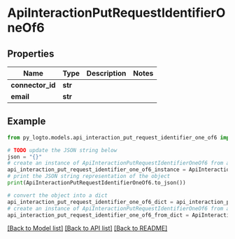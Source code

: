 # ApiInteractionPutRequestIdentifierOneOf6


## Properties

Name | Type | Description | Notes
------------ | ------------- | ------------- | -------------
**connector_id** | **str** |  | 
**email** | **str** |  | 

## Example

```python
from py_logto.models.api_interaction_put_request_identifier_one_of6 import ApiInteractionPutRequestIdentifierOneOf6

# TODO update the JSON string below
json = "{}"
# create an instance of ApiInteractionPutRequestIdentifierOneOf6 from a JSON string
api_interaction_put_request_identifier_one_of6_instance = ApiInteractionPutRequestIdentifierOneOf6.from_json(json)
# print the JSON string representation of the object
print(ApiInteractionPutRequestIdentifierOneOf6.to_json())

# convert the object into a dict
api_interaction_put_request_identifier_one_of6_dict = api_interaction_put_request_identifier_one_of6_instance.to_dict()
# create an instance of ApiInteractionPutRequestIdentifierOneOf6 from a dict
api_interaction_put_request_identifier_one_of6_from_dict = ApiInteractionPutRequestIdentifierOneOf6.from_dict(api_interaction_put_request_identifier_one_of6_dict)
```
[[Back to Model list]](../README.md#documentation-for-models) [[Back to API list]](../README.md#documentation-for-api-endpoints) [[Back to README]](../README.md)


